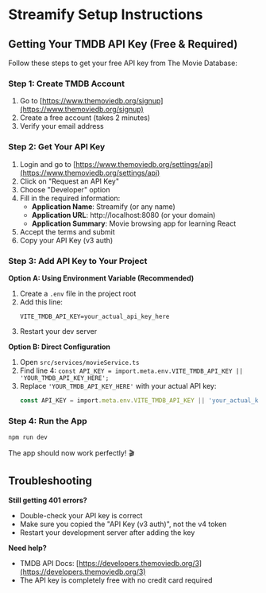 # Streamify Setup Instructions

## Getting Your TMDB API Key (Free & Required)

Follow these steps to get your free API key from The Movie Database:

### Step 1: Create TMDB Account
1. Go to [https://www.themoviedb.org/signup](https://www.themoviedb.org/signup)
2. Create a free account (takes 2 minutes)
3. Verify your email address

### Step 2: Get Your API Key
1. Login and go to [https://www.themoviedb.org/settings/api](https://www.themoviedb.org/settings/api)
2. Click on "Request an API Key"
3. Choose "Developer" option
4. Fill in the required information:
   - **Application Name**: Streamify (or any name)
   - **Application URL**: http://localhost:8080 (or your domain)
   - **Application Summary**: Movie browsing app for learning React
5. Accept the terms and submit
6. Copy your API Key (v3 auth)

### Step 3: Add API Key to Your Project

**Option A: Using Environment Variable (Recommended)**
1. Create a `.env` file in the project root
2. Add this line:
   ```
   VITE_TMDB_API_KEY=your_actual_api_key_here
   ```
3. Restart your dev server

**Option B: Direct Configuration**
1. Open `src/services/movieService.ts`
2. Find line 4: `const API_KEY = import.meta.env.VITE_TMDB_API_KEY || 'YOUR_TMDB_API_KEY_HERE';`
3. Replace `'YOUR_TMDB_API_KEY_HERE'` with your actual API key:
   ```typescript
   const API_KEY = import.meta.env.VITE_TMDB_API_KEY || 'your_actual_key_here';
   ```

### Step 4: Run the App
```bash
npm run dev
```

The app should now work perfectly! 🎬

## Troubleshooting

**Still getting 401 errors?**
- Double-check your API key is correct
- Make sure you copied the "API Key (v3 auth)", not the v4 token
- Restart your development server after adding the key

**Need help?**
- TMDB API Docs: [https://developers.themoviedb.org/3](https://developers.themoviedb.org/3)
- The API key is completely free with no credit card required
